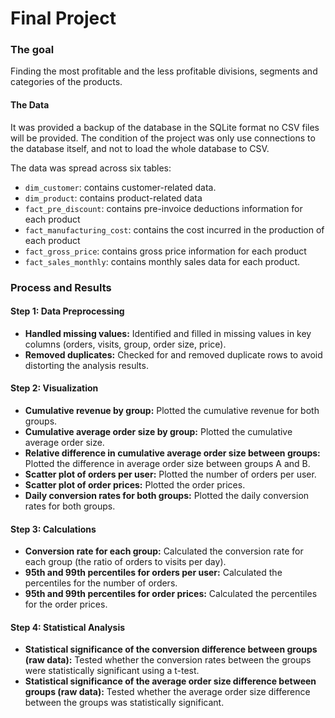 # Final Project

### The goal

Finding the most profitable and the less profitable divisions, segments and categories of the products.

#### The Data
It was provided a backup of the database in the SQLite format no CSV files will be provided.
The condition of the project was оnly use connections to the database itself, and not to load the whole database to CSV.

The data was spread across six tables:
- `dim_customer`: contains customer-related data.
- `dim_product`: contains product-related data
- `fact_pre_discount`: contains pre-invoice deductions information for each product
- `fact_manufacturing_cost`: contains the cost incurred in the production of each product
- `fact_gross_price`: contains gross price information for each product
- `fact_sales_monthly`: contains monthly sales data for each product.




### Process and Results

#### Step 1: Data Preprocessing
- **Handled missing values:** Identified and filled in missing values in key columns (orders, visits, group, order size, price).
- **Removed duplicates:** Checked for and removed duplicate rows to avoid distorting the analysis results.
#### Step 2: Visualization
- **Cumulative revenue by group:** Plotted the cumulative revenue for both groups.
- **Cumulative average order size by group:** Plotted the cumulative average order size.
- **Relative difference in cumulative average order size between groups:** Plotted the difference in average order size between groups A and B.
- **Scatter plot of orders per user:** Plotted the number of orders per user.
- **Scatter plot of order prices:** Plotted the order prices.
- **Daily conversion rates for both groups:** Plotted the daily conversion rates for both groups.
#### Step 3: Calculations
- **Conversion rate for each group:** Calculated the conversion rate for each group (the ratio of orders to visits per day).
- **95th and 99th percentiles for orders per user:** Calculated the percentiles for the number of orders.
- **95th and 99th percentiles for order prices:** Calculated the percentiles for the order prices.
#### Step 4: Statistical Analysis
- **Statistical significance of the conversion difference between groups (raw data):** Tested whether the conversion rates between the groups were statistically significant using a t-test.
- **Statistical significance of the average order size difference between groups (raw data):** Tested whether the average order size difference between the groups was statistically significant.
